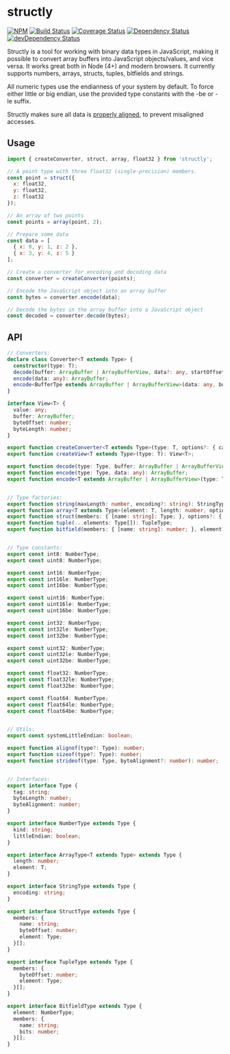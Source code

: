 # structly

[![NPM](https://img.shields.io/npm/v/structly.svg)](https://www.npmjs.com/package/structly)
[![Build Status](https://img.shields.io/travis/maxdavidson/structly/master.svg)](https://travis-ci.org/maxdavidson/structly)
[![Coverage Status](https://img.shields.io/coveralls/maxdavidson/structly/master.svg)](https://coveralls.io/github/maxdavidson/structly?branch=master)
[![Dependency Status](https://img.shields.io/david/maxdavidson/structly.svg)](https://david-dm.org/maxdavidson/structly)
[![devDependency Status](https://img.shields.io/david/dev/maxdavidson/structly.svg)](https://david-dm.org/maxdavidson/structly#info=devDependencies)

Structly is a tool for working with binary data types in JavaScript, making
it possible to convert array buffers into JavaScript objects/values, and vice versa.
It works great both in Node (4+) and modern browsers. It currently supports
numbers, arrays, structs, tuples, bitfields and strings.

All numeric types use the endianness of your system by default. To force either
little or big endian, use the provided type constants with the -be or -le suffix.

Structly makes sure all data is [properly aligned](https://en.wikipedia.org/wiki/Data_structure_alignment),
to prevent misaligned accesses.


## Usage

```javascript
import { createConverter, struct, array, float32 } from 'structly';

// A point type with three float32 (single-precision) members.
const point = struct({
  x: float32,
  y: float32,
  z: float32
});

// An array of two points
const points = array(point, 2);

// Prepare some data
const data = [
  { x: 0, y: 1, z: 2 },
  { x: 3, y: 4, z: 5 }
];

// Create a converter for encoding and decoding data
const converter = createConverter(points);

// Encode the JavaScript object into an array buffer
const bytes = converter.encode(data);

// Decode the bytes in the array buffer into a JavaScript object
const decoded = converter.decode(bytes);
```


## API

```typescript
// Converters:
declare class Converter<T extends Type> {
  constructor(type: T);
  decode(buffer: ArrayBuffer | ArrayBufferView, data?: any, startOffset?: number): any;
  encode(data: any): ArrayBuffer;
  encode<BufferTpe extends ArrayBuffer | ArrayBufferView>(data: any, buffer: BufferType, startOffset?: number): BufferType;
}

interface View<T> {
  value: any;
  buffer: ArrayBuffer;
  byteOffset: number;
  byteLength: number;
}

export function createConverter<T extends Type>(type: T, options?: { cache?: boolean; }): Converter<T>;
export function createView<T extends Type>(type: T): View<T>;

export function decode(type: Type, buffer: ArrayBuffer | ArrayBufferView, data?: any, startOffset?: number): any;
export function encode(type: Type, data: any): ArrayBuffer;
export function encode<T extends ArrayBuffer | ArrayBufferView>(type: Type, data: any, buffer: T, startOffset?: number): T;


// Type factories:
export function string(maxLength: number, encoding?: string): StringType;
export function array<T extends Type>(element: T, length: number, options?: { pack?: boolean; }): ArrayType<T>;
export function struct(members: { [name: string]: Type; }, options?: { reorder?: boolean; pack?: boolean | number; }): StructType;
export function tuple(...elements: Type[]): TupleType;
export function bitfield(members: { [name: string]: number; }, element?: NumberType): BitfieldType;


// Type constants:
export const int8: NumberType;
export const uint8: NumberType;

export const int16: NumberType;
export const int16le: NumberType;
export const int16be: NumberType;

export const uint16: NumberType;
export const uint16le: NumberType;
export const uint16be: NumberType;

export const int32: NumberType;
export const int32le: NumberType;
export const int32be: NumberType;

export const uint32: NumberType;
export const uint32le: NumberType;
export const uint32be: NumberType;

export const float32: NumberType;
export const float32le: NumberType;
export const float32be: NumberType;

export const float64: NumberType;
export const float64le: NumberType;
export const float64be: NumberType;


// Utils:
export const systemLittleEndian: boolean;

export function alignof(type?: Type): number;
export function sizeof(type?: Type): number;
export function strideof(type: Type, byteAlignment?: number): number;


// Interfaces:
export interface Type {
  tag: string;
  byteLength: number;
  byteAlignment: number;
}

export interface NumberType extends Type {
  kind: string;
  littleEndian: boolean;
}

export interface ArrayType<T extends Type> extends Type {
  length: number;
  element: T;
}

export interface StringType extends Type {
  encoding: string;
}

export interface StructType extends Type {
  members: {
    name: string;
    byteOffset: number;
    element: Type;
  }[];
}

export interface TupleType extends Type {
  members: {
    byteOffset: number;
    element: Type;
  }[];
}

export interface BitfieldType extends Type {
  element: NumberType;
  members: {
    name: string;
    bits: number;
  }[];
}
```
